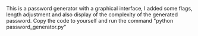 This is a password generator with a graphical interface, I added some flags, length adjustment and also display of the complexity of the generated password. Copy the code to yourself and run the command "python password_generator.py"
